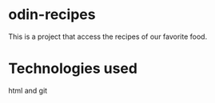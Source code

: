 # odin-recipes
This is a project that access the recipes of our favorite food.

# Technologies used
html and git